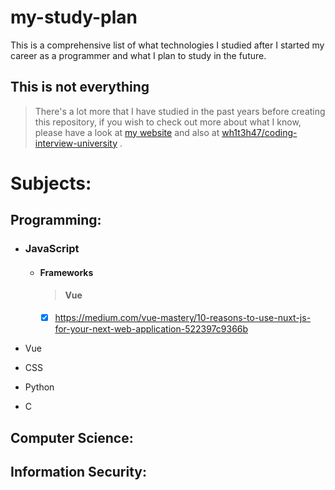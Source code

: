 # my-study-plan

This is a comprehensive list of what technologies I studied after I started my career as a programmer and what I plan to study in the future.

## This is not everything
> There's a lot more that I have studied in the past years before creating this repository, if you wish to check out more about what I know, please have a look at [my website](https://invalid.com) and also at [wh1t3h47/coding-interview-university](https://github.com/wh1t3h47/coding-interview-university) .


# Subjects:

## Programming:

- ### JavaScript
  - #### Frameworks
    > #### Vue
    - [x] https://medium.com/vue-mastery/10-reasons-to-use-nuxt-js-for-your-next-web-application-522397c9366b

- Vue

- CSS

- Python

- C


## Computer Science:

## Information Security:
